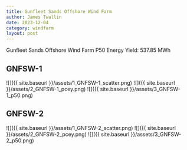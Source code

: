 ```yaml
---
title: Gunfleet Sands Offshore Wind Farm
author: James Twallin
date: 2023-12-04
category: windfarm
layout: post
---
```

Gunfleet Sands Offshore Wind Farm P50 Energy Yield: 537.85 MWh

GNFSW-1
-------------
![]({{ site.baseurl }}/assets/1_GNFSW-1_scatter.png)
![]({{ site.baseurl }}/assets/2_GNFSW-1_pcey.png)
![]({{ site.baseurl }}/assets/3_GNFSW-1_p50.png)

GNFSW-2
-------------
![]({{ site.baseurl }}/assets/1_GNFSW-2_scatter.png)
![]({{ site.baseurl }}/assets/2_GNFSW-2_pcey.png)
![]({{ site.baseurl }}/assets/3_GNFSW-2_p50.png)

